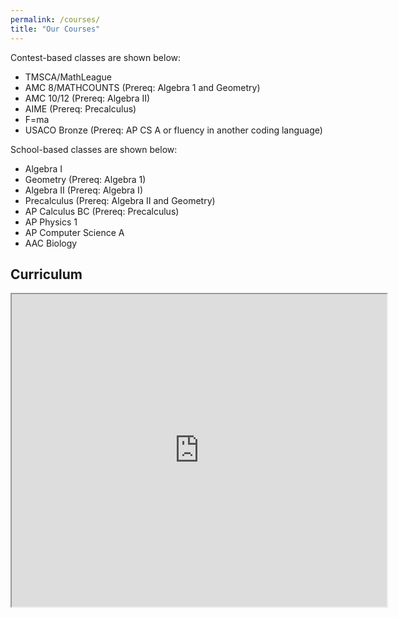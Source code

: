 ```yaml
---
permalink: /courses/
title: "Our Courses"
---
```


Contest-based classes are shown below:
- TMSCA/MathLeague
- AMC 8/MATHCOUNTS (Prereq: Algebra 1 and Geometry)
- AMC 10/12 (Prereq: Algebra II)
- AIME (Prereq: Precalculus)
- F=ma
- USACO Bronze (Prereq: AP CS A or fluency in another coding language)

School-based classes are shown below:
- Algebra I
- Geometry (Prereq: Algebra 1)
- Algebra II (Prereq: Algebra I)
- Precalculus (Prereq: Algebra II and Geometry)
- AP Calculus BC (Prereq: Precalculus)
- AP Physics 1
- AP Computer Science A
- AAC Biology


## Curriculum
<iframe src="https://docs.google.com/spreadsheets/d/e/2PACX-1vTiwtt4SIvwT3d4V4rtVeB0TlWry7x3d2_5AR2NuY7IQzPVb2Bo1MBNs-7YnxxDeMTy77COB8I19M69/pubhtml?widget=true&amp;headers=false" width=600 height=500></iframe>
